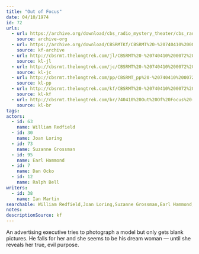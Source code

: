 ```yaml
---
title: "Out of Focus"
date: 04/10/1974
id: 72
urls: 
  - url: https://archive.org/download/cbs_radio_mystery_theater/cbs_radio_mystery_theater-0051-0100.zip/cbs_radio_mystery_theater-0051-0100%2Fcbsrmt_0072_out_of_focus.mp3
    source: archive-org
  - url: https://archive.org/download/CBSRMTKf/CBSRMT%20-%20740410%200072%20Out%20Of%20Focus_kf.mp3
    source: kf-archive
  - url: http://cbsrmt.thelongtrek.com/jl/CBSRMT%20-%20740410%200072%20Out%20Of%20Focus_jl.mp3
    source: kl-jl
  - url: http://cbsrmt.thelongtrek.com/jc/CBSRMT%20-%20740410%200072%20Out%20Of%20Focus%20vbr%20kb2_jc.mp3
    source: kl-jc
  - url: http://cbsrmt.thelongtrek.com/pp/CBSRMT_pp%20-%20740410%200072%20Out%20of%20Focus.mp3
    source: kl-pp
  - url: http://cbsrmt.thelongtrek.com/kf/CBSRMT%20-%20740410%200072%20Out%20Of%20Focus_kf.mp3
    source: kl-kf
  - url: http://cbsrmt.thelongtrek.com/br/740410%20Out%20Of%20Focus%20-%20WOR.mp3
    source: kl-br
tags: 
actors:  
  - id: 63
    name: William Redfield  
  - id: 30
    name: Joan Loring  
  - id: 73
    name: Suzanne Grossman  
  - id: 95
    name: Earl Hammond  
  - id: 7
    name: Dan Ocko  
  - id: 12
    name: Ralph Bell
writers:  
  - id: 38
    name: Ian Martin
searchable: William Redfield,Joan Loring,Suzanne Grossman,Earl Hammond,Dan Ocko,Ralph Bell Ian Martin
notes: 
descriptionSource: kf
---
```

An advertising executive tries to photograph a model but only gets blank pictures. He falls for her and she seems to be his dream woman — until she reveals her true, evil purpose.